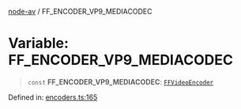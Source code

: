 [node-av](../globals.md) / FF\_ENCODER\_VP9\_MEDIACODEC

# Variable: FF\_ENCODER\_VP9\_MEDIACODEC

> `const` **FF\_ENCODER\_VP9\_MEDIACODEC**: [`FFVideoEncoder`](../type-aliases/FFVideoEncoder.md)

Defined in: [encoders.ts:165](https://github.com/seydx/av/blob/f8631fc881b394300b1479f511d55cf1c370a87f/src/constants/encoders.ts#L165)
